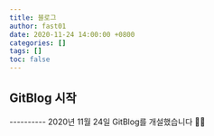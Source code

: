 ```yaml
---
title: 블로그 
author: fast01
date: 2020-11-24 14:00:00 +0800
categories: []
tags: []
toc: false
---
```


<h2>GitBlog 시작 </h2>
----------
2020년 11월 24일  GitBlog를 개설했습니다 👩‍💻
